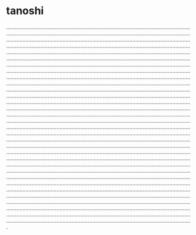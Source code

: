# tanoshi
.................................................................................................................................................................................................................................................................................................................................................................................................................................................................................................................................................................................................................................................................................................................................................................................................................................................................................................................................................................................................................................................................................................................................................................................................................................................................................................................................................................................................................................................................................................................................................................................................................................................................................................................................................................................................................................................................................................................................................................................................................................................................................................................................................................................................................................................................................................................................................................................................................................................................................................................................................................................................................................................................................................................................................................................................................................................................................................................................................................................................................................................................................................................................................................................................................................................................................................................................................................................................................................................................................................................................................................................................................................................................................................................................................................................................................................................................................................................................................................................................................................................................................................................................